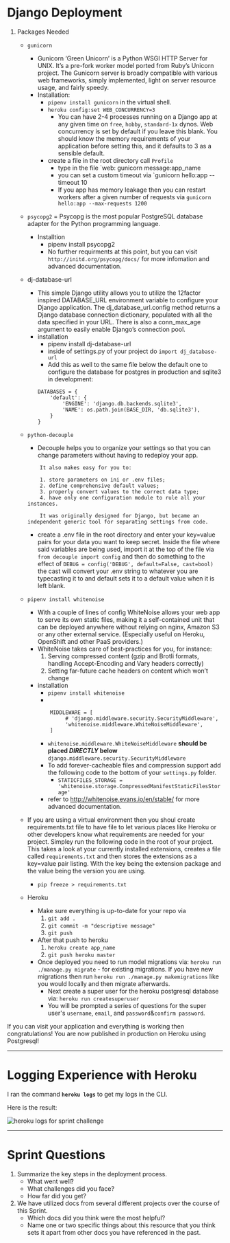 # Django Deployment
1. Packages Needed
    - `gunicorn`
        - Gunicorn ‘Green Unicorn’ is a Python WSGI HTTP Server for UNIX. It’s a pre-fork worker model ported from Ruby’s Unicorn project. The Gunicorn server is broadly compatible with various web frameworks, simply implemented, light on server resource usage, and fairly speedy.
        - Installation:
            - `pipenv install gunicorn` in the virtual shell.
            - `heroku config:set WEB_CONCURRENCY=3`
                - You can have 2-4 processes running on a Django app at any given time on `free`, `hobby`, `standard-1x` dynos. Web concurrency is set by default if you leave this blank. You should know the memory requirements of your application before setting this, and it defaults to 3 as a sensible default.
            - create a file in the root directory call `Profile`
                - type in the file `web: gunicorn message:app_name
                - you can set a custom timeout via `gunicorn hello:app --timeout 10
                - If you app has memory leakage then you can restart workers after a given number of requests via `gunicorn hello:app --max-requests 1200`
    - `psycopg2`
        = Psycopg is the most popular PostgreSQL database adapter for the Python programming language.
        - Installtion
            - pipenv install psycopg2
            - No further requirments at this point, but you can visit `http://initd.org/psycopg/docs/` for more infomation and advanced documentation.
    - dj-database-url
        - This simple Django utility allows you to utilize the 12factor inspired DATABASE_URL environment variable to configure your Django application. The dj_database_url.config method returns a Django database connection dictionary, populated with all the data specified in your URL. There is also a conn_max_age argument to easily enable Django’s connection pool.
        - installation
            - pipenv install dj-database-url
            - inside of settings.py of your project do `import dj_database-url`
            - Add this as well to the same file below the default one to configure the database for postgres in production and sqlite3 in development:
            ```
            DATABASES = {
                'default': {
                    'ENGINE': 'django.db.backends.sqlite3',
                    'NAME': os.path.join(BASE_DIR, 'db.sqlite3'),
                }
            }
            ```
    - `python-decouple`
        - Decouple helps you to organize your settings so that       you can change parameters without having to redeploy       your app.
        ```
            It also makes easy for you to:

            1. store parameters on ini or .env files;
            2. define comprehensive default values;
            3. properly convert values to the correct data type;
            4. have only one configuration module to rule all your instances.
            
            It was originally designed for Django, but became an independent generic tool for separating settings from code.
        ```
        - create a .env file in the root directory and enter your key=value pairs for your data you want to keep secret.
        Inside the file where said variables are being used, import it at the top of the file via `from decouple import config` and then do something to the effect of `DEBUG = config('DEBUG', default=False, cast=bool)` the cast will convert your .env string to whatever you are typecasting it to and default sets it to a default value when it is left blank.
    - `pipenv install whitenoise`
        - With a couple of lines of config WhiteNoise allows your web app to serve its own static files, making it a self-contained unit that can be deployed anywhere without relying on nginx, Amazon S3 or any other external service. (Especially useful on Heroku, OpenShift and other PaaS providers.)
        - WhiteNoise takes care of best-practices for you, for instance:
            1. Serving compressed content (gzip and Brotli formats, handling Accept-Encoding and Vary headers correctly)
            2. Setting far-future cache headers on content which won’t change
        - installation
            - `pipenv install whitenoise`
            - 
            ```
                MIDDLEWARE = [
                     # 'django.middleware.security.SecurityMiddleware',
                     'whitenoise.middleware.WhiteNoiseMiddleware',
                ]
            ```
            - `whitenoise.middleware.WhiteNoiseMiddleware` **should be placed *DIRECTLY* below** `django.middleware.security.SecurityMiddleware`
            - To add forever-cacheable files and compression support add the following code to the bottom of your `settings.py` folder.
                - `STATICFILES_STORAGE = 'whitenoise.storage.CompressedManifestStaticFilesStorage'`
            - refer to http://whitenoise.evans.io/en/stable/ for more advanced documentation.
    - If you are using a virtual environment then you shoul create requirements.txt file to have file to let various places like Heroku or other developers know what requirements are needed for your project. Simpley run the following code in the root of your project. This takes a look at your currently installed extensions, creates a file called `requirements.txt` and then stores the extensions as a key=value pair listing. With the key being the extension package and the value being the version you are using.
        - `pip freeze > requirements.txt`

    - Heroku
        - Make sure everything is up-to-date for your repo via
            1. `git add .`
            2. `git commit -m "descriptive message"`
            3. `git push`
        - After that push to heroku
            1. `heroku create app_name`
            2. `git push heroku master`
        - Once deployed you need to run model migrations via:
            `heroku run ./manage.py migrate` - for existing migrations. If you have new migrations then run `heroku run ./manage.py makemigrations` like you would locally and then migrate afterwards.
            - Next create a super user for the heroku postgresql database via:
                `heroku run createsuperuser`
            - You will be prompted a series of questions for the super user's `username`, `email`, and `password`&`confirm password`.

If you can visit your application and everything is working then congratulations! You are now published in production on Heroku using Postgresql!

___

# Logging Experience with Heroku

I ran the command **`heroku logs`** to get my logs in the CLI.

Here is the result:

![heroku logs for sprint challenge](logs.png)

___

# Sprint Questions

1. Summarize the key steps in the deployment process. 
    - What went well?
    - What challenges did you face? 
    - How far did you get?
2.  We have utilized docs from several different projects over the course of this Sprint.
    - Which docs did you think were the most helpful? 
    - Name one or two specific things about this resource that you think sets it apart from other docs you have referenced in the past. 

